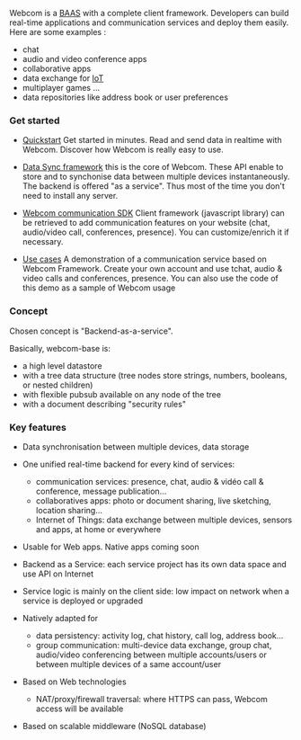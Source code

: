 Webcom is a [BAAS](https://en.wikipedia.org/wiki/Mobile_Backend_as_a_service) with a complete client framework. 
Developers can build real-time applications and communication services and deploy them easily. Here are some examples :

* chat
* audio and video conference apps
* collaborative apps
* data exchange for [IoT](https://en.wikipedia.org/wiki/Internet_of_Things)
* multiplayer games ...
* data repositories like address book or user preferences

### Get started ###


* [Quickstart][Quickstart]
   Get started in minutes. Read and send data in realtime with Webcom. Discover how Webcom is really easy to use.

* [Data Sync framework][DataSyncDoc]
   this is the core of Webcom. These API enable to store and to synchonise data between multiple devices instantaneously. The backend is offered "as a service". Thus most of the time you don't need to install any server.

* [Webcom communication SDK][ComSDKDoc]
   Client framework (javascript library) can be retrieved to add communication features on your website (chat, audio/video call, conferences, presence). You can customize/enrich it if necessary.

* [Use cases][Examples]
   A demonstration of a communication service based on Webcom Framework. Create your own account and use tchat, audio & video calls and conferences, presence. You can also use the code of this demo as a sample of Webcom usage


### Concept ####


Chosen concept is "Backend-as-a-service".

Basically, webcom-base is:

* a high level datastore
* with a tree data structure (tree nodes store strings, numbers, booleans, or nested children)
* with flexible pubsub available on any node of the tree
* with a document describing "security rules"


### Key features ###


* Data synchronisation between multiple devices, data storage

* One unified real-time backend for every kind of services:
	* communication services: presence, chat, audio & vidéo call & conference, message publication…
	* collaboratives apps: photo or document sharing, live sketching, location sharing...
	* Internet of Things: data exchange between multiple devices, sensors and apps, at home or everywhere

* Usable for Web apps. Native apps coming soon

* Backend as a Service: each service project has its own data space and use API on Internet

* Service logic is mainly on the client side: low impact on network when a service is deployed or upgraded

* Natively adapted for
	* data persistency: activity log, chat history, call log, address book…
	* group communication: multi-device data exchange, group chat, audio/video conferencing between multiple accounts/users or between multiple devices of a same account/user

* Based on Web technologies
	* NAT/proxy/firewall traversal: where HTTPS can pass, Webcom access will be available

* Based on scalable middleware (NoSQL database)


[Quickstart]: https://datasync.orange.com/doc/tutorial-quickstart.html
[DataSyncDoc]: https://datasync.orange.com/doc/Webcom.html
[ComSDKDoc]: https://datasync.orange.com/doc/tutorial-comsdk_WebRTC.html
[Examples]: https://datasync.orange.com/doc/tutorial-examples.html